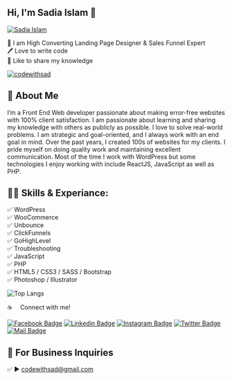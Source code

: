## Hi, I'm Sadia Islam 👋
[<img src='https://github.com/codewithsad/codwithsad/blob/main/img/bg.jpg?raw=true' alt='Sadia Islam'>](https://github.com/codewithsad/)
<p>
👑 I am High Converting Landing Page Designer & Sales Funnel Expert <br> 
🖊️ Love to write code <br> 
🎤 Like to share my knowledge </p> 


<p align="left"> <a href="https://twitter.com/codewithsad" target="blank"><img src="https://img.shields.io/twitter/follow/codewithsad?logo=twitter&style=for-the-badge" alt="codewithsad" /></a> </p>

## 🚀 About Me
I’m a Front End Web developer passionate about making error-free websites with 100% client satisfaction. I am passionate about learning and sharing my knowledge with others as publicly as possible. I love to solve real-world problems. I am strategic and goal-oriented, and I always work with an end goal in mind. Over the past years, I created 100s of websites for my clients. I pride myself on doing quality work and maintaining excellent communication. Most of the time I work with WordPress but some technologies I enjoy working with include ReactJS, JavaScript as well as PHP. 

## 👨‍💻 Skills & Experiance: 
✅ WordPress <br>
✅ WooCommerce <br>
✅ Unbounce <br> 
✅ ClickFunnels <br> 
✅ GoHighLevel <br> 
✅ Troubleshooting <br> 
✅ JavaScript <br>
✅ PHP <br>
✅ HTML5 / CSS3 / SASS / Bootstrap <br>
✅ Photoshop / Illustrator <br>

![Top Langs](https://github-readme-stats.vercel.app/api/top-langs/?username=codewithsad&layout=compact)


:coffee: &emsp;Connect with me!

[![Facebook Badge](https://img.shields.io/badge/Facebook-1877F2?style=for-the-badge&logo=facebook&logoColor=white)](https://www.facebook.com/codewithsad) [![Linkedin Badge](https://img.shields.io/badge/LinkedIn-0077B5?style=for-the-badge&logo=linkedin&logoColor=white)](https://www.linkedin.com/in/web-developer-codewithsad/) [![Instagram Badge](https://img.shields.io/badge/Instagram-E4405F?style=for-the-badge&logo=instagram&logoColor=white)](https://instagram.com/codewithsad) [![Twitter Badge](https://img.shields.io/badge/Twitter-1DA1F2?style=for-the-badge&logo=twitter&logoColor=white)](https://twitter.com/codewithsad) [![Mail Badge](https://img.shields.io/badge/Gmail-D14836?style=for-the-badge&logo=gmail&logoColor=white)](mailto:codewithsad@gmail.com)



## 📧 For Business Inquiries 
✅  ► codewithsad@gmail.com


